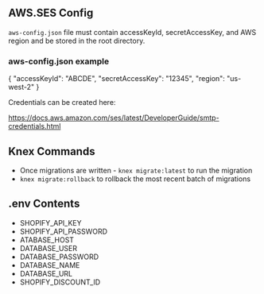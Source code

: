 ## AWS.SES Config

`aws-config.json` file must contain accessKeyId, secretAccessKey, and AWS region and be stored in the root directory.

### aws-config.json example

{
  "accessKeyId": "ABCDE",
  "secretAccessKey": "12345",
  "region": "us-west-2"
}

Credentials can be created here:

https://docs.aws.amazon.com/ses/latest/DeveloperGuide/smtp-credentials.html

## Knex Commands

 - Once migrations are written - `knex migrate:latest` to run the migration
 - `knex migrate:rollback` to rollback the most recent batch of migrations

## .env Contents

 - SHOPIFY_API_KEY
 - SHOPIFY_API_PASSWORD
 - ATABASE_HOST
 - DATABASE_USER
 - DATABASE_PASSWORD
 - DATABASE_NAME
 - DATABASE_URL
 - SHOPIFY_DISCOUNT_ID